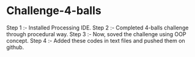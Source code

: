 # Challenge-4-balls

Step 1 :- Installed Processing IDE.
Step 2 :- Completed 4-balls challenge through procedural way.
Step 3 :- Now, soved the challenge using OOP concept.
Step 4 :- Added these codes in text files and pushed them on github.
